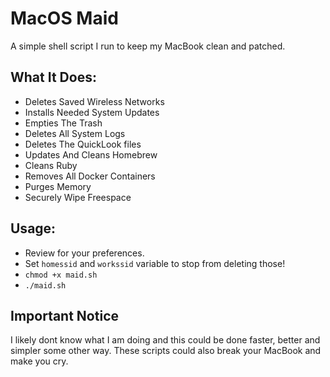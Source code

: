 # MacOS Maid
A simple shell script I run to keep my MacBook clean and patched.

## What It Does:
- Deletes Saved Wireless Networks
- Installs Needed System Updates
- Empties The Trash
- Deletes All System Logs
- Deletes The QuickLook files
- Updates And Cleans Homebrew
- Cleans Ruby
- Removes All Docker Containers
- Purges Memory
- Securely Wipe Freespace

## Usage:
- Review for your preferences.
- Set `homessid` and `workssid` variable to stop from deleting those!
- `chmod +x maid.sh`
- `./maid.sh`

## Important Notice
I likely dont know what I am doing and this could be done faster, better and simpler some other way. These scripts could also break your MacBook and make you cry.
